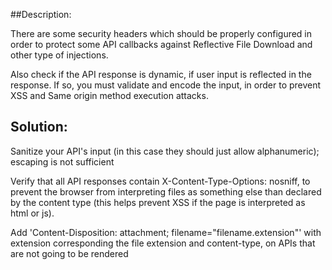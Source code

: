##Description:

There are some security headers which should be properly configured in order to protect some API callbacks against Reflective File Download and other type of injections.

Also check if the API response is dynamic, if user input is reflected in the response. If so, you must validate and encode the input, in order to prevent XSS and Same origin method execution attacks.

## Solution:

Sanitize your API's input (in this case they should just allow alphanumeric); escaping is not sufficient

Verify that all API responses contain X-Content-Type-Options: nosniff, to prevent the browser from interpreting files as something else than declared by the content type (this helps prevent XSS if the page is interpreted as html or js).

Add 'Content-Disposition: attachment; filename="filename.extension"' with extension corresponding the file extension and content-type, on APIs that are not going to be rendered

